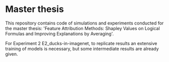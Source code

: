 # Master thesis

This repository contains code of simulations and experiments conducted for the master thesis:
'Feature Attribution Methods: Shapley Values on Logical Formulas and Improving Explanations by Averaging'. 

For Experiment 2 E2_ducks-in-imagenet, to replicate results an extensive training of models is necessary,
but some intermediate results are already given. 
